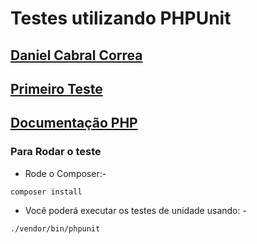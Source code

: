# Testes utilizando PHPUnit
## [Daniel Cabral Correa](https://github.com/Danehko)
## [Primeiro Teste](https://github.com/drmonkeyninja/phpunit-simple-example)
## [Documentação PHP](http://br.phptherightway.com/)

### Para Rodar o teste
* Rode o Composer:-

```
composer install
```

* Você poderá executar os testes de unidade usando: -

```
./vendor/bin/phpunit
```

